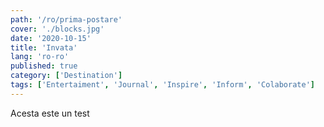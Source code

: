 ```yaml
---
path: '/ro/prima-postare'
cover: './blocks.jpg'
date: '2020-10-15'
title: 'Invata'
lang: 'ro-ro'
published: true
category: ['Destination']
tags: ['Entertaiment', 'Journal', 'Inspire', 'Inform', 'Colaborate']
---
```


Acesta este un test
